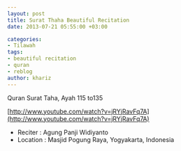 ```yaml
---
layout: post
title: Surat Thaha Beautiful Recitation
date: 2013-07-21 05:55:00 +03:00

categories:
- Tilawah
tags:
- beautiful recitation
- quran
- reblog
author: khariz
---
```


Quran Surat Taha, Ayah 115 to135

[http://www.youtube.com/watch?v=jRYjRavFq7A](http://www.youtube.com/watch?v=jRYjRavFq7A)

* Reciter : Agung Panji Widiyanto
* Location : Masjid Pogung Raya, Yogyakarta, Indonesia
